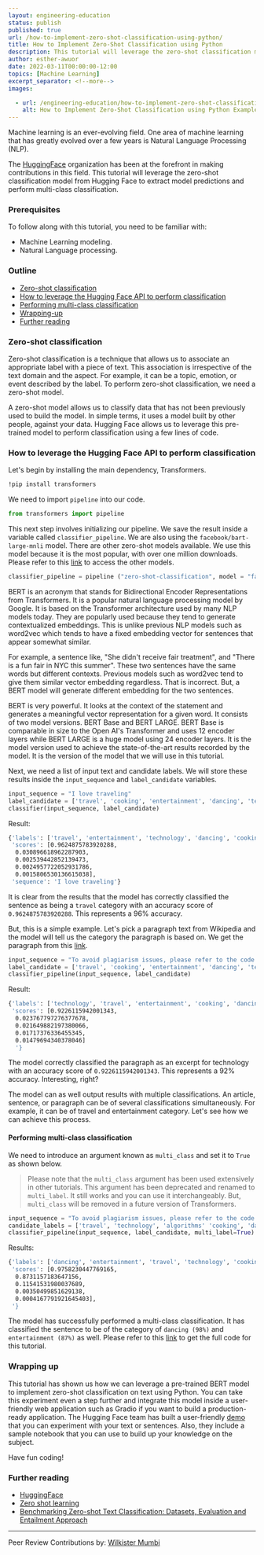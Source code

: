 ```yaml
---
layout: engineering-education
status: publish
published: true
url: /how-to-implement-zero-shot-classification-using-python/
title: How to Implement Zero-Shot Classification using Python
description: This tutorial will leverage the zero-shot classification model from Hugging Face to extract model predictions and perform multi-class classification. 
author: esther-awuor
date: 2022-03-11T00:00:00-12:00
topics: [Machine Learning]
excerpt_separator: <!--more-->
images:

  - url: /engineering-education/how-to-implement-zero-shot-classification-using-python/hero.png
    alt: How to Implement Zero-Shot Classification using Python Example Image
---
```

Machine learning is an ever-evolving field. One area of machine learning that has greatly evolved over a few years is Natural Language Processing (NLP). 
<!--more-->
The [HuggingFace](https://huggingface.co/) organization has been at the forefront in making contributions in this field. This tutorial will leverage the zero-shot classification model from Hugging Face to extract model predictions and perform multi-class classification. 

### Prerequisites
To follow along with this tutorial, you need to be familiar with:
- Machine Learning modeling.
- Natural Language processing.

### Outline
- [Zero-shot classification](#zero-shot-classification)
- [How to leverage the Hugging Face API to perform classification](how-to-leverage-the-hugging-face-api-to-perform-classification)
- [Performing multi-class classification](#performing-multi-class-classification)
- [Wrapping-up](#wrapping-up)
- [Further reading](#further-reading)

### Zero-shot classification
Zero-shot classification is a technique that allows us to associate an appropriate label with a piece of text. This association is irrespective of the text domain and the aspect. For example, it can be a  topic, emotion, or event described by the label. To perform zero-shot classification, we need a zero-shot model.

A zero-shot model allows us to classify data that has not been previously used to build the model. In simple terms, it uses a model built by other people, against your data. Hugging Face allows us to leverage this pre-trained model to perform classification using a few lines of code.

### How to leverage the Hugging Face API to perform classification
Let's begin by installing the main dependency, Transformers.

```bash
!pip install transformers
```
We need to import `pipeline` into our code.

```python
from transformers import pipeline
```
This next step involves initializing our pipeline. We save the result inside a variable called `classifier_pipeline`. We are also using the `facebook/bart-large-mnli` model. There are other zero-shot models available. We use this model because it is the most popular, with over one million downloads. Please refer to this [link](https://huggingface.co/models?pipeline_tag=zero-shot-classification&sort=downloads) to access the other models.

```python
classifier_pipeline = pipeline ("zero-shot-classification", model = "facebook/bart-large-mnli")
```
BERT is an acronym that stands for Bidirectional Encoder Representations from Transformers. It is a popular natural language processing model by Google. It is based on the Transformer architecture used by many NLP models today. They are popularly used because they tend to generate contextualized embeddings. This is unlike previous NLP models such as word2vec which tends to have a fixed embedding vector for sentences that appear somewhat similar. 

For example, a sentence like, "She didn't receive fair treatment", and "There is a fun fair in NYC this summer". These two sentences have the same words but different contexts. Previous models such as word2vec tend to give them similar vector embedding regardless. That is incorrect. But, a BERT model will generate different embedding for the two sentences. 

BERT is very powerful. It looks at the context of the statement and generates a meaningful vector representation for a given word. It consists of two model versions. BERT Base and BERT LARGE. BERT Base is comparable in size to the Open AI's Transformer and uses 12 encoder layers while BERT LARGE is a huge model using 24 encoder layers. It is the model version used to achieve the state-of-the-art results recorded by the model. It is the version of the model that we will use in this tutorial.

Next, we need a list of input text and candidate labels. We will store these results inside the `input_sequence` and `label_candidate` variables.

```python
input_sequence = "I love traveling"
label_candidate = ['travel', 'cooking', 'entertainment', 'dancing', 'technology']
classifier(input_sequence, label_candidate)
```
Result:

```bash
{'labels': ['travel', 'entertainment', 'technology', 'dancing', 'cooking'],
 'scores': [0.9624875783920288,
  0.030896618962287903,
  0.002539442852139473,
  0.0024957722052931786,
  0.0015806530136615038],
 'sequence': 'I love traveling'}
```
It is clear from the results that the model has correctly classified the sentence as being a `travel` category with an accuracy score of `0.9624875783920288`. This represents a 96% accuracy.

But, this is a simple example. Let's pick a paragraph text from Wikipedia and the model will tell us the category the paragraph is based on. We get the paragraph from this [link](https://en.wikipedia.org/wiki/Quantum_machine_learning).

```python
input_sequence = "To avoid plagiarism issues, please refer to the code on the Google Colab"
label_candidate = ['travel', 'cooking', 'entertainment', 'dancing', 'technology']
classifier_pipeline(input_sequence, label_candidate)
```
Result:

```bash
{'labels': ['technology', 'travel', 'entertainment', 'cooking', 'dancing'],
 'scores': [0.9226115942001343,
  0.023767797276377678,
  0.021649882197380066,
  0.01717376336455345,
  0.01479694340378046]
  '}
```
The model correctly classified the paragraph as an excerpt for technology with an accuracy score of `0.9226115942001343`. This represents a 92% accuracy. Interesting, right?

The model can as well output results with multiple classifications. An article, sentence, or paragraph can be of several classifications simultaneously. For example, it can be of travel and entertainment category. Let's see how we can achieve this process.

#### Performing multi-class classification
We need to introduce an argument known as `multi_class` and set it to `True` as shown below.

> Please note that the `multi_class` argument has been used extensively in other tutorials. This argument has been deprecated and renamed to `multi_label`. It still works and you can use it interchangeably. But, `multi_class` will be removed in a future version of Transformers.

```python
input_sequence = "To avoid plagiarism issues, please refer to the code on the Google Colab"
candidate_labels = ['travel', 'technology', 'algorithms' 'cooking', 'dancing', 'exploration']
classifier_pipeline(input_sequence, label_candidate, multi_label=True)
```
Results:

```bash
{'labels': ['dancing', 'entertainment', 'travel', 'technology', 'cooking'],
 'scores': [0.9758230447769165,
  0.8731157183647156,
  0.11541531980037689,
  0.00350499851629138,
  0.0004167791921645403],
 '}
```
The model has successfully performed a multi-class classification. It has classified the sentence to be of the category of `dancing (98%)` and `entertainment (87%)` as well. Please refer to this [link](https://colab.research.google.com/drive/1L4IyAEQLeZR5D9nG_nD_klhNMst1_wHN?usp=sharing) to get the full code for this tutorial.

### Wrapping up
This tutorial has shown us how we can leverage a pre-trained BERT model to implement zero-shot classification on text using Python. You can take this experiment even a step further and integrate this model inside a user-friendly web application such as Gradio if you want to build a production-ready application. The Hugging Face team has built a user-friendly [demo](https://huggingface.co/zero-shot/) that you can experiment with your text or sentences. Also, they include a sample notebook that you can use to build up your knowledge on the subject.

Have fun coding!

### Further reading
- [HuggingFace](https://huggingface.co/models?pipeline_tag=zero-shot-classification&sort=downloads)
- [Zero shot learning](https://en.wikipedia.org/wiki/Zero-shot_learning)
- [Benchmarking Zero-shot Text Classification: Datasets, Evaluation and Entailment Approach](https://arxiv.org/pdf/1909.00161.pdf)

---
Peer Review Contributions by: [Wilkister Mumbi](/engineering-education/authors/wilkister-mumbi/)
